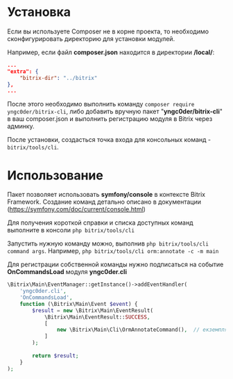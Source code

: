 # Установка
Если вы используете Composer не в корне проекта, то необходимо сконфигурировать 
директорию для установки модулей.

Например, если файл **composer.json** находится в директории **/local/**:
```json
...
"extra": {
    "bitrix-dir": "../bitrix"
},
...
```

После этого необходимо выполнить команду `composer require yngc0der/bitrix-cli`, 
либо добавить вручную пакет "**yngc0der/bitrix-cli**" в ваш composer.json
и выполнить регистрацию модуля в Bitrix через админку.

После установки, создасться точка входа для консольных команд - `bitrix/tools/cli`.

# Использование
Пакет позволяет использовать **symfony/console** в контексте Bitrix Framework. 
Создание команд детально описано в документации (https://symfony.com/doc/current/console.html)

Для получения короткой справки и списка доступных команд выполните в консоли
`php bitrix/tools/cli`

Запустить нужную команду можно, выполнив
`php bitrix/tools/cli command args`. Например, `php bitrix/tools/cli orm:annotate -c -m main`

Для регистрации собственной команды нужно подписаться на событие **OnCommandsLoad** 
модуля **yngc0der.cli**
```php
\Bitrix\Main\EventManager::getInstance()->addEventHandler(
    'yngc0der.cli',
    'OnCommandsLoad',
    function (\Bitrix\Main\Event $event) {
        $result = new \Bitrix\Main\EventResult(
            \Bitrix\Main\EventResult::SUCCESS,
            [
                new \Bitrix\Main\Cli\OrmAnnotateCommand(),  // екземпляр класса Symfony\Component\Console\Command\Command
            ]
        );
        
        return $result;
    }
);
```
